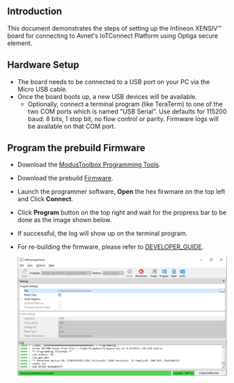 ## Introduction

This document demonstrates the steps of setting up the Infineon XENSIV&trade; board
for connecting to Avnet's IoTConnect Platform using Optiga secure element.

## Hardware Setup

* The board needs to be connected to a USB port on your PC via the Micro USB cable.
* Once the board boots up, a new USB devices will be available. 
  * Optionally, connect a terminal program (like TeraTerm) to one of the two COM ports
which is named "USB Serial". Use defaults for 115200 baud: 8 bits, 1 stop bit, no flow control or parity. 
Firmware logs will be available on that COM port. 

## Program the prebuild Firmware
* Download the [ModusToolbox Programming Tools](https://www.infineon.com/cms/en/design-support/tools/programming-testing/psoc-programming-solutions/).
* Download the prebuild [Firmware](https://saleshosted.z13.web.core.windows.net/sdk/infineon/iotc-xensiv-demo-060723.zip).
* Launch the programmer software, **Open** the hex firwmare on the top left and Click **Connect**.
* Click **Program** button on the top right and wait for the propress bar to be done as the image shown below.
* If successful, the log will show up on the terminal program.
* For re-building the firmware, please refer to [DEVELOPER_GUIDE](https://github.com/avnet-iotconnect/iotc-modustoolbox-xensiv-example/blob/main/DEVELOPER_GUIDE.md).


  ![Programmer Screenshot](media/programmer.png "Programmer Screenshot")
